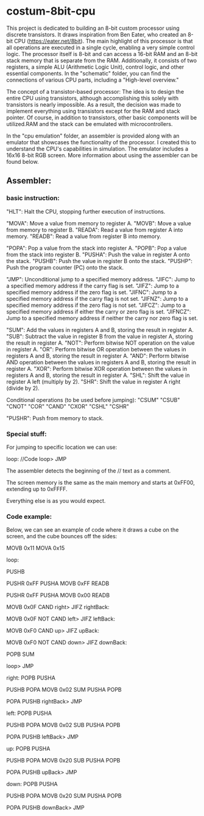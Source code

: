 # costum-8bit-cpu


This project is dedicated to building an 8-bit custom processor using discrete transistors. It draws inspiration from Ben Eater, who created an 8-bit CPU (https://eater.net/8bit). The main highlight of this processor is that all operations are executed in a single cycle, enabling a very simple control logic. The processor itself is 8-bit and can access a 16-bit RAM and an 8-bit stack memory that is separate from the RAM. Additionally, it consists of two registers, a simple ALU (Arithmetic Logic Unit), control logic, and other essential components. In the "schematic" folder, you can find the connections of various CPU parts, including a "High-level overview."

The concept of a transistor-based processor: The idea is to design the entire CPU using transistors, although accomplishing this solely with transistors is nearly impossible. As a result, the decision was made to implement everything using transistors except for the RAM and stack pointer. Of course, in addition to transistors, other basic components will be utilized.RAM and the stack can be emulated with microcontrollers.

In the "cpu emulation" folder, an assembler is provided along with an emulator that showcases the functionality of the processor. I created this to understand the CPU's capabilities in simulation. The emulator includes a 16x16 8-bit RGB screen. More information about using the assembler can be found below.







## Assembler:

### basic instruction:
"HLT": Halt the CPU, stopping further execution of instructions.

"MOVA": Move a value from memory to register A.
"MOVB": Move a value from memory to register B.
"READA": Read a value from register A into memory.
"READB": Read a value from register B into memory.

"POPA": Pop a value from the stack into register A.
"POPB": Pop a value from the stack into register B.
"PUSHA": Push the value in register A onto the stack.
"PUSHB": Push the value in register B onto the stack.
"PUSHP": Push the program counter (PC) onto the stack.

"JMP": Unconditional jump to a specified memory address.
"JIFC": Jump to a specified memory address if the carry flag is set.
"JIFZ": Jump to a specified memory address if the zero flag is set.
"JIFNC": Jump to a specified memory address if the carry flag is not set.
"JIFNZ": Jump to a specified memory address if the zero flag is not set.
"JIFCZ": Jump to a specified memory address if either the carry or zero flag is set.
"JIFNCZ": Jump to a specified memory address if neither the carry nor zero flag is set.

"SUM": Add the values in registers A and B, storing the result in register A.
"SUB": Subtract the value in register B from the value in register A, storing the result in register A.
"NOT": Perform bitwise NOT operation on the value in register A.
"OR": Perform bitwise OR operation between the values in registers A and B, storing the result in register A.
"AND": Perform bitwise AND operation between the values in registers A and B, storing the result in register A.
"XOR": Perform bitwise XOR operation between the values in registers A and B, storing the result in register A.
"SHL": Shift the value in register A left (multiply by 2).
"SHR": Shift the value in register A right (divide by 2).

Conditional operations (to be used before jumping):
    "CSUM"
    "CSUB"
    "CNOT"
    "COR"
    "CAND"
    "CXOR"
    "CSHL"
    "CSHR"


"PUSHR": Push from memory to stack.




### Special stuff:

For jumping to specific location we can use:

loop:
//Code
loop> JMP


The assembler detects the beginning of the // text as a comment.

The screen memory is the same as the main memory and starts at 0xFF00, extending up to 0xFFFF.

Everything else is as you would expect.




### Code example:

Below, we can see an example of code where it draws a cube on the screen, and the cube bounces off the sides:

MOVB 0x11
MOVA 0x15

loop:

PUSHB

PUSHR 0xFF
PUSHA
MOVB 0xFF
READB

PUSHR 0xFF
PUSHA
MOVB 0x00
READB

MOVB 0x0F
CAND
right> JIFZ
rightBack:

MOVB 0x0F
NOT
CAND
left> JIFZ
leftBack:

MOVB 0xF0
CAND
up> JIFZ
upBack:

MOVB 0xF0
NOT
CAND
down> JIFZ
downBack:

POPB
SUM

loop> JMP





right:
  POPB
  PUSHA

  PUSHB POPA
  MOVB 0x02
  SUM
  PUSHA POPB

  POPA
  PUSHB
rightBack> JMP


left:
  POPB
  PUSHA

  PUSHB POPA
  MOVB 0x02
  SUB
  PUSHA POPB

  POPA
  PUSHB
leftBack> JMP




up:
  POPB
  PUSHA

  PUSHB POPA
  MOVB 0x20
  SUB
  PUSHA POPB

  POPA
  PUSHB
upBack> JMP


down:
  POPB
  PUSHA

  PUSHB POPA
  MOVB 0x20
  SUM
  PUSHA POPB

  POPA
  PUSHB
downBack> JMP